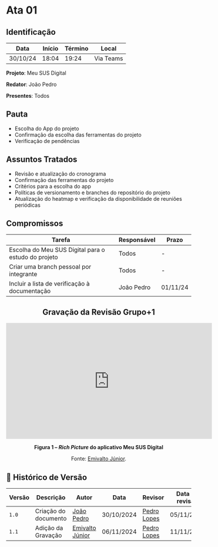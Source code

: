 # Ata 01

## Identificação

| Data | Início | Término | Local |
|----------|-------|-------|-----------|
| 30/10/24 | 18:04 | 19:24 | Via Teams |

**Projeto**: Meu SUS Digital

**Redator**: João Pedro

**Presentes**: Todos

## Pauta

- Escolha do App do projeto
- Confirmação da escolha das ferramentas do projeto
- Verificação de pendências

## Assuntos Tratados

- Revisão e atualização do cronograma
- Confirmação das ferramentas do projeto
- Critérios para a escolha do app
- Políticas de versionamento e branches do repositório do projeto
- Atualização do heatmap e verificação da disponibilidade de reuniões periódicas

## Compromissos

| Tarefa | Responsável | Prazo |
|--------|-------------|-------|
| Escolha do Meu SUS Digital para o estudo do projeto| Todos | - |
| Criar uma branch pessoal por integrante | Todos | - |
| Incluir a lista de verificação à documentação | João Pedro | 01/11/24 |

<center>

## Gravação da Revisão Grupo+1

<iframe width="560" height="315" src="https://www.youtube.com/embed/DLo4VG8_Ksc" frameborder="0" allowfullscreen></iframe>

</center>

<div align="center">
    <p><strong>Figura 1 – <em>Rich Picture</em> do aplicativo Meu SUS Digital</strong></p>
    <p>Fonte: <a href="https://github.com/EmivaltoJrr">Emivalto Júnior</a>.</p>
</div>



## 📑 Histórico de Versão

| Versão | Descrição | Autor | Data | Revisor | Data de revisão |  
|--------|-----------|-------|------|---------|-----------------|
|  `1.0`   | Criação do documento | [João Pedro](https://github.com/JoosPerro) | 30/10/2024 | [Pedro Lopes](https://github.com/pLopess) | 05/11/2024 |
|  `1.1`  | Adição da Gravação |[Emivalto Júnior](https://github.com/EmivaltoJrr)| 06/11/2024   | [Pedro Lopes](https://github.com/pLopess) | 11/11/2024 |
